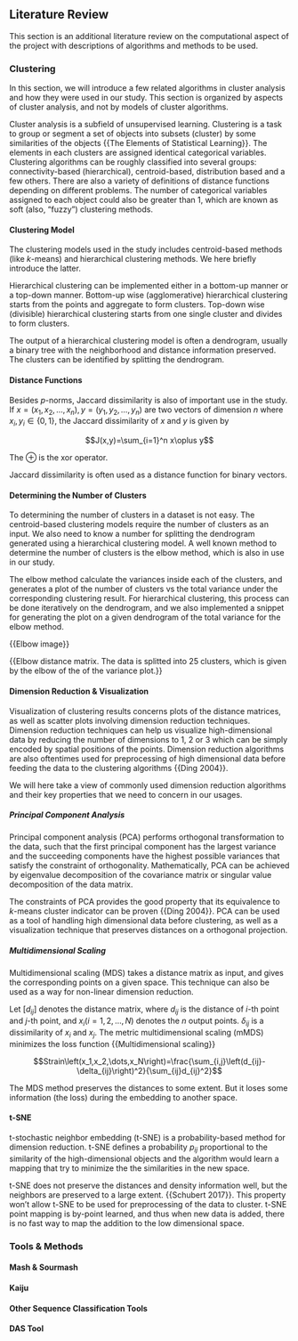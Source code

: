 ## Literature Review

This section is an additional literature review on the computational aspect of the project with descriptions of algorithms and methods to be used. 

### Clustering

In this section, we will introduce a few related algorithms in cluster analysis and how they were used in our study. This section is organized by aspects of cluster analysis, and not by models of cluster algorithms.

Cluster analysis is a subfield of unsupervised learning. Clustering is a task to group or segment a set of objects into subsets (cluster) by some similarities of the objects {{The Elements of Statistical Learning}}. The elements in each clusters are assigned identical categorical variables. Clustering algorithms can be roughly classified into several groups: connectivity-based (hierarchical), centroid-based, distribution based and a few others. There are also a variety of definitions of distance functions depending on different problems. The number of categorical variables assigned to each object could also be greater than 1, which are known as soft (also, “fuzzy”) clustering methods.

#### Clustering Model

The clustering models used in the study includes centroid-based methods (like *k*-means) and hierarchical clustering methods. We here briefly introduce the latter.

Hierarchical clustering can be implemented either in a bottom-up manner or a top-down manner. Bottom-up wise (agglomerative) hierarchical clustering starts from the points and aggregate to form clusters. Top-down wise (divisible) hierarchical clustering starts from one single cluster and divides to form clusters.

The output of a hierarchical clustering model is often a dendrogram, usually a binary tree with the neighborhood and distance information preserved. The clusters can be identified by splitting the dendrogram.

#### Distance Functions

Besides *p*-norms, Jaccard dissimilarity is also of important use in the study. If $x=\left(x_1,x_2,\dots,x_n\right),y=\left(y_1,y_2,\dots,y_n\right)$ are two vectors of dimension $n$ where $x_i,y_i\in\left\{0,1\right\}$, the Jaccard dissimilarity of $x$ and $y$ is given by

$$J(x,y)=\sum_{i=1}^n x\oplus y​$$

The $\oplus$ is the xor operator.

Jaccard dissimilarity is often used as a distance function for binary vectors.

#### Determining the Number of Clusters

To determining the number of clusters in a dataset is not easy. The centroid-based clustering models require the number of clusters as an input. We also need to know a number for splitting the dendrogram generated using a hierarchical clustering model. A well known method to determine the number of clusters is the elbow method, which is also in use in our study.

The elbow method calculate the variances inside each of the clusters, and generates a plot of the number of clusters vs the total variance under the corresponding clustering result. For hierarchical clustering, this process can be done iteratively on the dendrogram, and we also implemented a snippet for generating the plot on a given dendrogram of the total variance for the elbow method.

{{Elbow image}}

{{Elbow distance matrix. The data is splitted into 25 clusters, which is given by the elbow of the of the variance plot.}}


#### Dimension Reduction & Visualization

Visualization of clustering results concerns plots of the distance matrices, as well as scatter plots involving dimension reduction techniques. Dimension reduction techniques can help us visualize high-dimensional data by reducing the number of dimensions to 1, 2 or 3 which can be simply encoded by spatial positions of the points. Dimension reduction algorithms are also oftentimes used for preprocessing of high dimensional data before feeding the data to the clustering algorithms {{Ding 2004}}. 

We will here take a view of commonly used dimension reduction algorithms and their key properties that we need to concern in our usages.

##### Principal Component Analysis

Principal component analysis (PCA) performs orthogonal transformation to the data, such that the first principal component has the largest variance and the succeeding components have the highest possible variances that satisfy the constraint of orthogonality. Mathematically, PCA can be achieved by eigenvalue decomposition of the covariance matrix or singular value decomposition of the data matrix.

The constraints of PCA provides the good property that its equivalence to *k*-means cluster indicator can be proven {{Ding 2004}}. PCA can be used as a tool of handling high dimensional data before clustering, as well as a  visualization technique that preserves distances on a orthogonal projection.

##### Multidimensional Scaling

Multidimensional scaling (MDS) takes a distance matrix as input, and gives the corresponding points on a given space. This technique can also be used as a way for non-linear dimension reduction.

Let $\left[d_{ij}\right]$ denotes the distance matrix, where $d_{ij}$ is the distance of $i$-th point and $j$-th point, and $x_i (i=1,2,\dots,N)$ denotes the $n$ output points. $\delta_{ij}$ is a dissimilarity of $x_i$ and $x_j$.  The metric multidimensional scaling (mMDS) minimizes the loss function {{Multidimensional scaling}}

$$Strain\left(x_1,x_2,\dots,x_N\right)=\frac{\sum_{i,j}\left(d_{ij}-\delta_{ij}\right)^2}{\sum_{ij}d_{ij}^2}$$

The MDS method preserves the distances to some extent. But it loses some information (the loss) during the embedding to another space.

#### t-SNE

t-stochastic neighbor embedding (t-SNE) is a probability-based method for dimension reduction. t-SNE defines a probability $p_{ij}$ proportional to the similarity of the high-dimensional objects and the algorithm would learn a mapping that try to minimize the the similarities in the new space.

t-SNE does not preserve the distances and density information well, but the neighbors are preserved to a large extent. {{Schubert 2017}}. This property won’t allow t-SNE to be used for preprocessing of the data to cluster. t-SNE point mapping is by-point learned, and thus when new data is added, there is no fast way to map the addition to the low dimensional space.


### Tools & Methods

#### Mash & Sourmash



#### Kaiju



#### Other Sequence Classification Tools



#### DAS Tool

